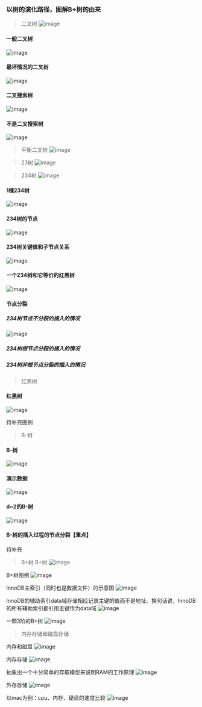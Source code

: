 ### 以树的演化路径，图解B+树的由来

> 二叉树
![image](https://github.com/aurorajake/aurorajake.github.io/blob/master/图例/二叉搜索树-1.jpeg)

#### 一般二叉树
![image](https://github.com/aurorajake/aurorajake.github.io/blob/master/图例/1、一般二叉树.jpeg)

#### 最坏情况的二叉树
![image](https://github.com/aurorajake/aurorajake.github.io/blob/master/图例/2、最坏情况的二叉树.jpeg)


#### 二叉搜索树
![image](https://github.com/aurorajake/aurorajake.github.io/blob/master/图例/3、二叉搜索树.jpeg)


#### 不是二叉搜索树
![image](https://github.com/aurorajake/aurorajake.github.io/blob/master/图例/3-2、不是二叉搜索树.jpeg)



> 平衡二叉树
![image](https://github.com/aurorajake/aurorajake.github.io/blob/master/图例/平衡二叉树-2.jpeg)


> 23树
![image](https://github.com/aurorajake/aurorajake.github.io/blob/master/图例/23树-3.jpeg)


> 234树
![image](https://github.com/aurorajake/aurorajake.github.io/blob/master/图例/234树-4.jpeg)

#### 1棵234树
![image](https://github.com/aurorajake/aurorajake.github.io/blob/master/图例/8-1棵234树.jpeg)

#### 234树的节点
![image](https://github.com/aurorajake/aurorajake.github.io/blob/master/图例/8-234树中的节点.jpeg)

#### 234树关键值和子节点关系
![image](https://github.com/aurorajake/aurorajake.github.io/blob/master/图例/9、234树关键值和子节点关系.jpeg)

#### 一个234树和它等价的红黑树
![image](https://github.com/aurorajake/aurorajake.github.io/blob/master/图例/8、一个234树和它等价的红黑树.jpeg)

#### 节点分裂
##### 234树节点不分裂的插入的情况
![image](https://github.com/aurorajake/aurorajake.github.io/blob/master/图例/9、234树节点不分裂的插入情况.jpeg)

##### 234树根节点分裂的插入的情况
##### 234树非根节点分裂的插入的情况


> 红黑树

#### 红黑树
![image](https://github.com/aurorajake/aurorajake.github.io/blob/master/图例/红黑树-5.jpeg)

待补充图例

> B-树

#### B-树
![image](https://github.com/aurorajake/aurorajake.github.io/blob/master/图例/B-树-6.jpeg)

#### 演示数据
![image](https://github.com/aurorajake/aurorajake.github.io/blob/master/图例/实例数据.png)

#### d=2的B-树
![image](https://github.com/aurorajake/aurorajake.github.io/blob/master/图例/4、d=2的B-Tree.jpeg)

#### B-树的插入过程的节点分裂【重点】
待补充



> B+树
B+树
![image](https://github.com/aurorajake/aurorajake.github.io/blob/master/图例/B+树-7.jpeg)

B+树图例
![image](https://github.com/aurorajake/aurorajake.github.io/blob/master/图例/5、B+Tree.jpeg)

InnoDB主索引（同时也是数据文件）的示意图
![image](https://github.com/aurorajake/aurorajake.github.io/blob/master/图例/6-InnoDB主索引（同时也是数据文件）的示意图.png)

InnoDB的辅助索引data域存储相应记录主键的值而不是地址。换句话说，InnoDB的所有辅助索引都引用主键作为data域
![image](https://github.com/aurorajake/aurorajake.github.io/blob/master/图例/7-InnoDB的辅助索引data域存储相应记录主键的值而不是地址。换句话说，InnoDB的所有辅助索引都引用主键作为data域.png)

一颗3阶的B+树
![image](https://github.com/aurorajake/aurorajake.github.io/blob/master/图例/1棵3阶的B+树.jpeg)


> 内存存储和磁盘存储

内存和磁盘
![image](https://github.com/aurorajake/aurorajake.github.io/blob/master/图例/图例：内存存储和磁盘存储.jpeg)


内存存储
![image](https://github.com/aurorajake/aurorajake.github.io/blob/master/图例/内存存储-9.jpeg)


抽象出一个十分简单的存取模型来说明RAM的工作原理
![image](https://github.com/aurorajake/aurorajake.github.io/blob/master/图例/抽象出一个十分简单的存取模型来说明RAM的工作原理.png)



外存存储
![image](https://github.com/aurorajake/aurorajake.github.io/blob/master/图例/外部存储-8.jpeg)


以mac为例：cpu、内存、硬盘的速度比较
![image](https://github.com/aurorajake/aurorajake.github.io/blob/master/图例/以mac为例：cpu、内存、硬盘的速度.jpeg)
